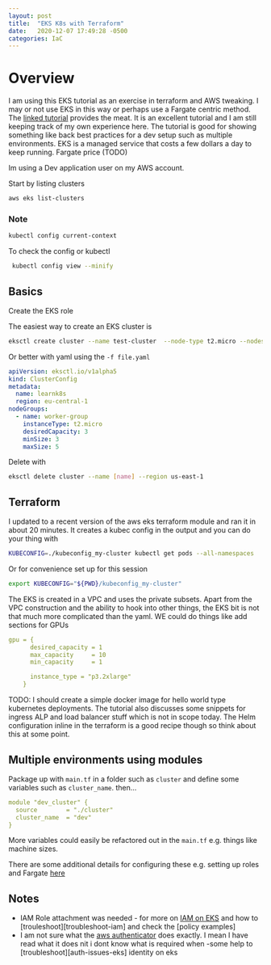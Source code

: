 ```yaml
---
layout: post
title:  "EKS K8s with Terraform"
date:   2020-12-07 17:49:28 -0500
categories: IaC
---
```


# Overview

I am using this EKS tutorial as an exercise in terraform and AWS tweaking. I may or not use EKS in this way or perhaps use a Fargate centric method. The [linked tutorial][tutorial] provides the meat. It is an excellent tutorial and I am still keeping track of my own experience here. The tutorial is good for showing something like back best practices for a dev setup such as multiple environments.  EKS is a managed service that costs a few dollars a day to keep running. Fargate price (TODO)

Im using a Dev application user on my AWS account.

Start by listing clusters
```bash
aws eks list-clusters
```

### Note
```bash
kubectl config current-context
```

To check the config or kubectl
```bash
 kubectl config view --minify
```

## Basics

Create the EKS role

The easiest way to create an EKS cluster is

```bash
eksctl create cluster --name test-cluster  --node-type t2.micro --nodes 3 --nodes-min 3  --nodes-max 5  --region  us-east-1
```

Or better with yaml using the `-f file.yaml`

```yaml
apiVersion: eksctl.io/v1alpha5
kind: ClusterConfig
metadata:
  name: learnk8s
  region: eu-central-1
nodeGroups:
  - name: worker-group
    instanceType: t2.micro
    desiredCapacity: 3
    minSize: 3
    maxSize: 5
```

Delete with

```bash
eksctl delete cluster --name [name] --region us-east-1
```

## Terraform

I updated to a recent version of the aws eks terraform module and ran it in about 20 minutes. It creates a kubec config in the output and you can do your thing with

```bash
KUBECONFIG=./kubeconfig_my-cluster kubectl get pods --all-namespaces
```
Or for convenience set up for this session
```bash
export KUBECONFIG="${PWD}/kubeconfig_my-cluster"
```

The EKS is created in a VPC and uses the private subsets. Apart from the VPC construction and the ability to hook into other things, the EKS bit is not that much more complicated than the yaml. WE could do things like add sections for GPUs

```yaml
gpu = {
      desired_capacity = 1
      max_capacity     = 10
      min_capacity     = 1

      instance_type = "p3.2xlarge"
    }
```

TODO: I should create a simple docker image for hello world type kubernetes deployments. The tutorial also discusses some snippets for ingress ALP and load balancer stuff which is not in scope today. The Helm configuration inline in the terraform is a good recipe though so think about this at some point.

## Multiple environments using modules
Package up with `main.tf` in a folder such as `cluster` and define some variables such as `cluster_name`. then...

```yaml
module "dev_cluster" {
  source        = "./cluster"
  cluster_name  = "dev"
}
```
More variables could easily be refactored out in the `main.tf` e.g. things like machine sizes.


There are some additional details for configuring these e.g. setting up roles and Fargate [here][more-eks-terraform]

## Notes
- IAM Role attachment was needed - for more on [IAM on EKS][IAM-EKS] and how to [trouleshoot][troubleshoot-iam] and check the [policy examples]
- I am not sure what the [aws authenticator][aws-auth-k8s] does exactly. I mean I have read what it does nit i dont know what is required when
-some help to [troubleshoot][auth-issues-eks] identity on eks

[tutorial]: https://learnk8s.io/terraform-eks
[eks-admin-policy-SO]: https://stackoverflow.com/questions/56011492/accessdeniedexception-creating-eks-cluster-user-is-not-authorized-to-perform
[role-create-guide]: https://docs.aws.amazon.com/eks/latest/userguide/getting-started-console.html#role-create
[aws-auth-k8s]: https://github.com/kubernetes-sigs/aws-iam-authenticator
[auth-issues-aws]: https://aws.amazon.com/premiumsupport/knowledge-center/eks-api-server-unauthorized-error/
[IAM-EKS]: https://docs.aws.amazon.com/eks/latest/userguide/security-iam.html
[trouleshoot-iam]: [https://docs.aws.amazon.com/eks/latest/userguide/troubleshooting_iam.html#security-iam-troubleshoot-cannot-view-nodes-or-workloads]
[policy-examples]:https://docs.aws.amazon.com/eks/latest/userguide/security_iam_id-based-policy-examples.html
[more-eks-terraform]: https://engineering.finleap.com/posts/2020-02-27-eks-fargate-terraform/